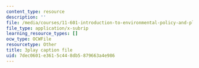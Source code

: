 ```yaml
---
content_type: resource
description: ''
file: /media/courses/11-601-introduction-to-environmental-policy-and-planning-fall-2016/7dec0601e3615c448db5879663a4e986_ZNTBAKAT_WQ.vtt
file_type: application/x-subrip
learning_resource_types: []
ocw_type: OCWFile
resourcetype: Other
title: 3play caption file
uid: 7dec0601-e361-5c44-8db5-879663a4e986
---
```

